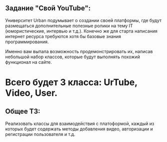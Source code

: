 ## Задание "Свой YouTube":

Университет Urban подумывает о создании своей платформы, где будут размещаться дополнительные полезные ролики на тему IT (юмористические, интервью и т.д.). Конечно же для старта написания интернет ресурса требуются хотя бы базовые знания программирования.

Именно вам выпала возможность продемонстрировать их, написав небольшой набор классов, которые будут выполнять похожий функционал на сайте.

# Всего будет 3 класса: UrTube, Video, User.

## Общее ТЗ:

Реализовать классы для взаимодействия с платоформой, каждый из которых будет содержать методы добавления видео, авторизации и регистрации пользователя и т.д.
